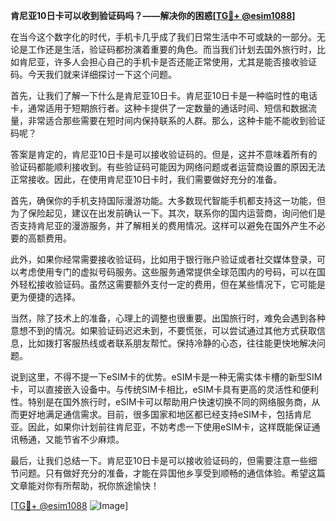 **肯尼亚10日卡可以收到验证码吗？——解决你的困惑[[TG💪+ @esim1088](https://t.me/s/esim1088)]**

在当今这个数字化的时代，手机卡几乎成了我们日常生活中不可或缺的一部分。无论是工作还是生活，验证码都扮演着重要的角色。而当我们计划去国外旅行时，比如肯尼亚，许多人会担心自己的手机卡是否还能正常使用，尤其是能否接收验证码。今天我们就来详细探讨一下这个问题。

首先，让我们了解一下什么是肯尼亚10日卡。肯尼亚10日卡是一种临时性的电话卡，通常适用于短期旅行者。这种卡提供了一定数量的通话时间、短信和数据流量，非常适合那些需要在短时间内保持联系的人群。那么，这种卡能不能收到验证码呢？

答案是肯定的，肯尼亚10日卡是可以接收验证码的。但是，这并不意味着所有的验证码都能顺利接收到。有些验证码可能因为网络问题或者运营商设置的原因无法正常接收。因此，在使用肯尼亚10日卡时，我们需要做好充分的准备。

首先，确保你的手机支持国际漫游功能。大多数现代智能手机都支持这一功能，但为了保险起见，建议在出发前确认一下。其次，联系你的国内运营商，询问他们是否支持肯尼亚的漫游服务，并了解相关的费用情况。这样可以避免在国外产生不必要的高额费用。

此外，如果你经常需要接收验证码，比如用于银行账户验证或者社交媒体登录，可以考虑使用专门的虚拟号码服务。这些服务通常提供全球范围内的号码，可以在国外轻松接收验证码。虽然这需要额外支付一定的费用，但在某些情况下，它可能是更为便捷的选择。

当然，除了技术上的准备，心理上的调整也很重要。出国旅行时，难免会遇到各种意想不到的情况。如果验证码迟迟未到，不要慌张，可以尝试通过其他方式获取信息，比如拨打客服热线或者联系朋友帮忙。保持冷静的心态，往往能更快地解决问题。

说到这里，不得不提一下eSIM卡的优势。eSIM卡是一种无需实体卡槽的新型SIM卡，可以直接嵌入设备中。与传统SIM卡相比，eSIM卡具有更高的灵活性和便利性。特别是在国外旅行时，eSIM卡可以帮助用户快速切换不同的网络服务商，从而更好地满足通信需求。目前，很多国家和地区都已经支持eSIM卡，包括肯尼亚。因此，如果你计划前往肯尼亚，不妨考虑一下使用eSIM卡，这样既能保证通讯畅通，又能节省不少麻烦。

最后，让我们总结一下。肯尼亚10日卡是可以接收验证码的，但需要注意一些细节问题。只有做好充分的准备，才能在异国他乡享受到顺畅的通信体验。希望这篇文章能对你有所帮助，祝你旅途愉快！

[[TG💪+ @esim1088](https://t.me/s/esim1088) ![Image](https://i.postimg.cc/4NQfJmqS/Snipaste-2025-05-13-00-14-12.png)]